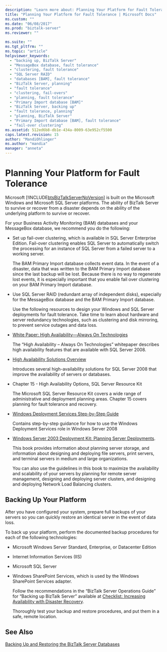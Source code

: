 ```yaml
---
description: "Learn more about: Planning Your Platform for Fault Tolerance"
title: "Planning Your Platform for Fault Tolerance | Microsoft Docs"
ms.custom: ""
ms.date: "06/08/2017"
ms.prod: "biztalk-server"
ms.reviewer: ""

ms.suite: ""
ms.tgt_pltfrm: ""
ms.topic: "article"
helpviewer_keywords:
  - "backing up, BizTalk Server"
  - "MessageBox database, fault tolerance"
  - "clustering, fault tolerance"
  - "SQL Server RAID"
  - "databases [BAM], fault tolerance"
  - "BizTalk Server, planning"
  - "fault tolerance"
  - "clustering, fail-overs"
  - "planning, fault tolerance"
  - "Primary Import database [BAM]"
  - "BizTalk Server, backing up"
  - "fault tolerance, planning"
  - "planning, BizTalk Server"
  - "Primary Import database [BAM], fault tolerance"
  - "fail-over clustering"
ms.assetid: 512ed6b8-db1e-434a-8009-63e952cf5500
caps.latest.revision: 15
author: "MandiOhlinger"
ms.author: "mandia"
manager: "anneta"
---
```

# Planning Your Platform for Fault Tolerance
Microsoft [!INCLUDE[btsBizTalkServerNoVersion](../includes/btsbiztalkservernoversion-md.md)] is built on the Microsoft Windows and Microsoft SQL Server platforms. The ability of BizTalk Server to survive or recover from a disaster depends on the ability of the underlying platform to survive or recover.

 For your Business Activity Monitoring (BAM) databases and your MessageBox database, we recommend you do the following:

- Set up fail-over clustering, which is available in SQL Server Enterprise Edition. Fail-over clustering enables SQL Server to automatically switch the processing for an instance of SQL Server from a failed server to a working server.

   The BAM Primary Import database collects event data. In the event of a disaster, data that was written to the BAM Primary Import database since the last backup will be lost. Because there is no way to regenerate lost events, it is especially important that you enable fail over clustering on your BAM Primary Import database.

- Use SQL Server RAID (redundant array of independent disks), especially for the MessageBox database and the BAM Primary Import database.

  Use the following resources to design your Windows and SQL Server deployments for fault tolerance. Take time to learn about hardware and server redundancy technologies, such as clustering and disk mirroring, to prevent service outages and data loss.

- [White Paper: High Availability—Always On Technologies](https://go.microsoft.com/fwlink/?LinkId=130376)

   The “High Availability – Always On Technologies” whitepaper describes high availability features that are available with SQL Server 2008.

- [High Availability Solutions Overview](/sql/database-engine/sql-server-business-continuity-dr)

   Introduces several high-availability solutions for SQL Server 2008 that improve the availability of servers or databases.

- Chapter 15 - High Availability Options, SQL Server Resource Kit

   The Microsoft SQL Server Resource Kit covers a wide range of administrative and deployment planning areas. Chapter 15 covers planning for fault tolerance and recovery.

- [Windows Deployment Services Step-by-Step Guide](/previous-versions/windows/it-pro/windows-server-2008-R2-and-2008/cc771670(v=ws.10))

   Contains step-by-step guidance for how to use the Windows Deployment Services role in Windows Server 2008

- [Windows Server 2003 Deployment Kit: Planning Server Deployments](/previous-versions/windows/it-pro/windows-server-2003/cc783586(v=ws.10)).

   This book provides information about planning server storage, and information about designing and deploying file servers, print servers, and terminal servers in medium and large organizations.

   You can also use the guidelines in this book to maximize the availability and scalability of your servers by planning for remote server management, designing and deploying server clusters, and designing and deploying Network Load Balancing clusters.

## Backing Up Your Platform
 After you have configured your system, prepare full backups of your servers so you can quickly restore an identical server in the event of data loss.

 To back up your platform, perform the documented backup procedures for each of the following technologies:

- Microsoft Windows Server Standard, Enterprise, or Datacenter Edition

- Internet Information Services (IIS)

- Microsoft SQL Server

- Windows SharePoint Services, which is used by the Windows SharePoint Services adapter.

  Follow the recommendations in the “BizTalk Server Operations Guide” for “Backing up BizTalk Server” available at [Checklist: Increasing Availability with Disaster Recovery](https://go.microsoft.com/fwlink/?LinkId=130498).

  Thoroughly test your backup and restore procedures, and put them in a safe, remote location.

## See Also
 [Backing Up and Restoring the BizTalk Server Databases](../core/backing-up-and-restoring-the-biztalk-server-databases.md)